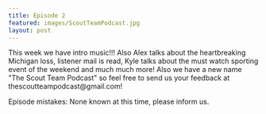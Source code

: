 ```yaml
---
title: Episode 2
featured: images/ScoutTeamPodcast.jpg
layout: post
---
```


<p>This week we have intro music!!! Also Alex talks about the heartbreaking Michigan loss, listener mail is read, Kyle talks about the must watch sporting event of the weekend and much much more! Also we have a new name "The Scout Team Podcast" so feel free to send us your feedback at thescoutteampodcast@gmail.com!</p>
<p>Episode mistakes: None known at this time, please inform us.</p>